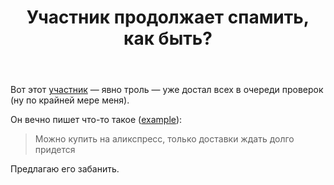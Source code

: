 ﻿---
title: "Участник продолжает спамить, как быть?"
se.owner.user_id: 337540
se.owner.display_name: "Victor VosMottor thanks Monica"
se.owner.link: "https://ru.meta.stackoverflow.com/users/337540/victor-vosmottor-thanks-monica"
se.link: "https://ru.meta.stackoverflow.com/questions/10575/%d0%a3%d1%87%d0%b0%d1%81%d1%82%d0%bd%d0%b8%d0%ba-%d0%bf%d1%80%d0%be%d0%b4%d0%be%d0%bb%d0%b6%d0%b0%d0%b5%d1%82-%d1%81%d0%bf%d0%b0%d0%bc%d0%b8%d1%82%d1%8c-%d0%ba%d0%b0%d0%ba-%d0%b1%d1%8b%d1%82%d1%8c"
se.question_id: 10575
se.post_type: question
---
<p>Вот этот <a href="https://ru.stackoverflow.com/users/346603/%d0%9e%d1%81%d0%bc%d0%b0%d0%bd%d0%be%d0%b2-%d0%9e%d1%81%d0%bc%d0%b0%d0%bd">участник</a> — явно троль — уже достал всех в очереди проверок (ну по крайней мере меня).</p>
<p>Он вечно пишет что-то такое (<a href="https://ru.stackoverflow.com/review/low-quality-posts/493601">example</a>):</p>
<blockquote>
<p>Можно купить на аликспресс, только доставки ждать долго придется</p>
</blockquote>
<p>Предлагаю его забанить.</p>
